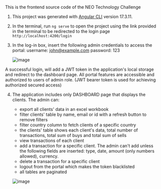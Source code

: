 This is the frontend source code of the NEO Technology Challenge

1. This project was generated with [Angular CLI](https://github.com/angular/angular-cli) version 17.3.11.

2. In the terminal, run `ng serve` to open the project using the link provided in the terminal to be redirected to the login page `http://localhost:4200/login`

3. In the log-in box, insert the following admin credentials to access the portal: 
    username: john@example.com
    password: 123
   
   ![image](https://github.com/user-attachments/assets/edbd873e-a2db-41d0-a3c0-50dd0127c2dd)

  A successful login, will add a JWT token in the application's local storage and redirect to the dashboard page. All portal features are accessible and authorized to users of admin role. (JWT bearer token is used for achieving authorized secured access)

4. The application includes only DASHBOARD page that displays the clients. The admin can:
   - export all clients' data in an excel workbook
   - filter clients' table by name, email or id with a refresh button to remove filters
   - filter country column to fetch clients of a specific country
   - the clients' table shows each client's data, total number of transactions, total sum of buys and total sum of sells
   - view transactions of each client
   - add a transaction for a specific client. The admin can't add unless the following fields are inserted: type, date, amount (only numbers allowed), currency.
   - delete a transaction for a specific client
   - logout from the portal which makes the token blacklisted
    * all tables are paginated

   ![image](https://github.com/user-attachments/assets/f4047f8d-67b6-4dd9-929a-481cefcf8a9f)







